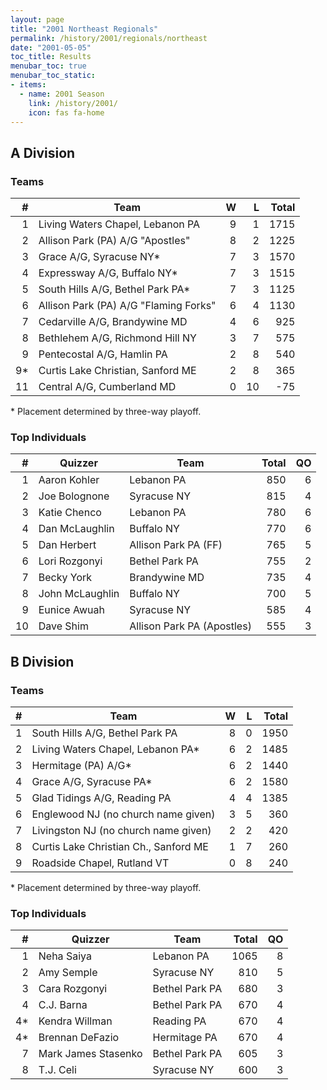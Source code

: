 ```yaml
---
layout: page
title: "2001 Northeast Regionals"
permalink: /history/2001/regionals/northeast
date: "2001-05-05"
toc_title: Results
menubar_toc: true
menubar_toc_static:
- items:
  - name: 2001 Season
    link: /history/2001/
    icon: fas fa-home
---
```


## A Division

### Teams

|    # | Team                                  |    W |    L | Total |
| ---: | ------------------------------------- | ---: | ---: | ----: |
|    1 | Living Waters Chapel, Lebanon PA      |    9 |    1 |  1715 |
|    2 | Allison Park (PA) A/G "Apostles"      |    8 |    2 |  1225 |
|    3 | Grace A/G, Syracuse NY*               |    7 |    3 |  1570 |
|    4 | Expressway A/G, Buffalo NY*           |    7 |    3 |  1515 |
|    5 | South Hills A/G, Bethel Park PA*      |    7 |    3 |  1125 |
|    6 | Allison Park (PA) A/G "Flaming Forks" |    6 |    4 |  1130 |
|    7 | Cedarville A/G, Brandywine MD         |    4 |    6 |   925 |
|    8 | Bethlehem A/G, Richmond Hill NY       |    3 |    7 |   575 |
|    9 | Pentecostal A/G, Hamlin PA            |    2 |    8 |   540 |
|   9* | Curtis Lake Christian, Sanford ME     |    2 |    8 |   365 |
|   11 | Central A/G, Cumberland MD            |    0 |   10 |   -75 |

\* Placement determined by three-way playoff.

### Top Individuals

|    # | Quizzer         | Team                       | Total |   QO |
| ---: | --------------- | -------------------------- | ----: | ---: |
|    1 | Aaron Kohler    | Lebanon PA                 |   850 |    6 |
|    2 | Joe Bolognone   | Syracuse NY                |   815 |    4 |
|    3 | Katie Chenco    | Lebanon PA                 |   780 |    6 |
|    4 | Dan McLaughlin  | Buffalo NY                 |   770 |    6 |
|    5 | Dan Herbert     | Allison Park PA (FF)       |   765 |    5 |
|    6 | Lori Rozgonyi   | Bethel Park PA             |   755 |    2 |
|    7 | Becky York      | Brandywine MD              |   735 |    4 |
|    8 | John McLaughlin | Buffalo NY                 |   700 |    5 |
|    9 | Eunice Awuah    | Syracuse NY                |   585 |    4 |
|   10 | Dave Shim       | Allison Park PA (Apostles) |   555 |    3 |

## B Division

### Teams

|    # | Team                                  |    W |    L | Total |
| ---: | ------------------------------------- | ---: | ---: | ----: |
|    1 | South Hills A/G, Bethel Park PA       |    8 |    0 |  1950 |
|    2 | Living Waters Chapel, Lebanon PA*     |    6 |    2 |  1485 |
|    3 | Hermitage (PA) A/G*                   |    6 |    2 |  1440 |
|    4 | Grace A/G, Syracuse PA*               |    6 |    2 |  1580 |
|    5 | Glad Tidings A/G, Reading PA          |    4 |    4 |  1385 |
|    6 | Englewood NJ (no church name given)   |    3 |    5 |   360 |
|    7 | Livingston NJ (no church name given)  |    2 |    2 |   420 |
|    8 | Curtis Lake Christian Ch., Sanford ME |    1 |    7 |   260 |
|    9 | Roadside Chapel, Rutland VT           |    0 |    8 |   240 |

\* Placement determined by three-way playoff.

### Top Individuals

|    # | Quizzer             | Team           | Total |   QO |
| ---: | ------------------- | -------------- | ----: | ---: |
|    1 | Neha Saiya          | Lebanon PA     | 1065 |    8 |
|    2 | Amy Semple          | Syracuse NY    |   810 |    5 |
|    3 | Cara Rozgonyi       | Bethel Park PA |   680 |    3 |
|    4 | C.J. Barna          | Bethel Park PA |   670 |    4 |
|   4* | Kendra Willman      | Reading PA     |   670 |    4 |
|   4* | Brennan DeFazio     | Hermitage PA   |   670 |    4 |
|    7 | Mark James Stasenko | Bethel Park PA |   605 |    3 |
|    8 | T.J. Celi           | Syracuse NY    |   600 |    3 |
